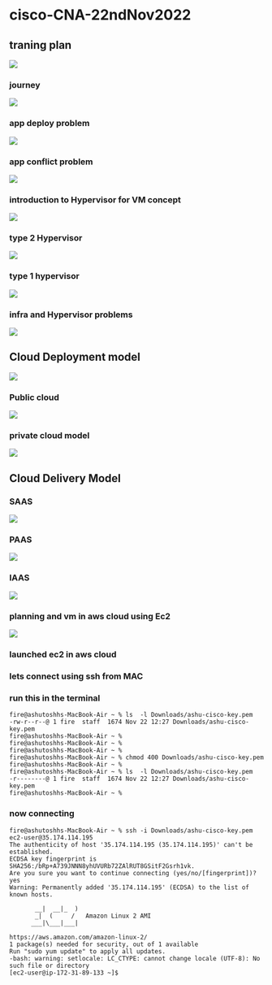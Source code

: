 # cisco-CNA-22ndNov2022

## traning plan 

<img src="plan.png">

### journey 

<img src="j.png">

### app deploy problem 

<img src="prob.png">

### app conflict problem 

<img src="appc.png">

### introduction to Hypervisor for VM concept 

<img src="vm.png">

### type 2 Hypervisor 

<img src="t2.png">

### type 1 hypervisor 

<img src="t1.png">

### infra and Hypervisor problems 

<img src="infrap.png">

## Cloud Deployment model 

<img src="cloudd.png">

### Public cloud 

<img src="public.png">

### private cloud model 

<img src="private.png">


## Cloud Delivery Model 

### SAAS 

<img src="saas.png">

### PAAS 

<img src="paas.png">

### IAAS 

<img src="iaas.png">

### planning and vm in aws cloud using Ec2 

<img src="ec2.png">

### launched ec2 in aws cloud 

### lets connect using ssh from MAC 

### run this in the terminal 

```
fire@ashutoshhs-MacBook-Air ~ % ls  -l Downloads/ashu-cisco-key.pem 
-rw-r--r--@ 1 fire  staff  1674 Nov 22 12:27 Downloads/ashu-cisco-key.pem
fire@ashutoshhs-MacBook-Air ~ % 
fire@ashutoshhs-MacBook-Air ~ % 
fire@ashutoshhs-MacBook-Air ~ % 
fire@ashutoshhs-MacBook-Air ~ % chmod 400 Downloads/ashu-cisco-key.pem 
fire@ashutoshhs-MacBook-Air ~ % 
fire@ashutoshhs-MacBook-Air ~ % ls  -l Downloads/ashu-cisco-key.pem   
-r--------@ 1 fire  staff  1674 Nov 22 12:27 Downloads/ashu-cisco-key.pem
fire@ashutoshhs-MacBook-Air ~ % 
```

### now connecting 

```
fire@ashutoshhs-MacBook-Air ~ % ssh -i Downloads/ashu-cisco-key.pem  ec2-user@35.174.114.195 
The authenticity of host '35.174.114.195 (35.174.114.195)' can't be established.
ECDSA key fingerprint is SHA256:/bRp+A739JNNN8yhUVURb72ZAlRUT8GSitF2Gsrh1vk.
Are you sure you want to continue connecting (yes/no/[fingerprint])? yes
Warning: Permanently added '35.174.114.195' (ECDSA) to the list of known hosts.

       __|  __|_  )
       _|  (     /   Amazon Linux 2 AMI
      ___|\___|___|

https://aws.amazon.com/amazon-linux-2/
1 package(s) needed for security, out of 1 available
Run "sudo yum update" to apply all updates.
-bash: warning: setlocale: LC_CTYPE: cannot change locale (UTF-8): No such file or directory
[ec2-user@ip-172-31-89-133 ~]$ 
```


